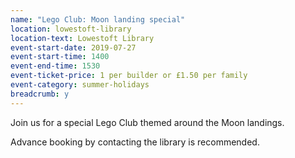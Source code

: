 ```yaml
---
name: "Lego Club: Moon landing special"
location: lowestoft-library
location-text: Lowestoft Library
event-start-date: 2019-07-27
event-start-time: 1400
event-end-time: 1530
event-ticket-price: 1 per builder or £1.50 per family
event-category: summer-holidays
breadcrumb: y
---
```


Join us for a special Lego Club themed around the Moon landings.

Advance booking by contacting the library is recommended.
